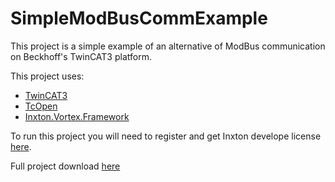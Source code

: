 # SimpleModBusCommExample

This project is a simple example of an alternative of ModBus communication on Beckhoff's TwinCAT3 platform.

This project uses: 

- [TwinCAT3](https://www.beckhoff.com/en-us/products/automation/twincat/)
- [TcOpen](https://github.com/TcOpenGroup/TcOpen)
- [Inxton.Vortex.Framework](https://docs.inxton.com/)

To run this project you will need to register and get Inxton develope license [here](https://inxton.com/register).

Full project download [here](https://github.com/PTKu/SimpleModBusCommExample/releases/download/v0.0.0/XAE_ModbusExample.zip)



